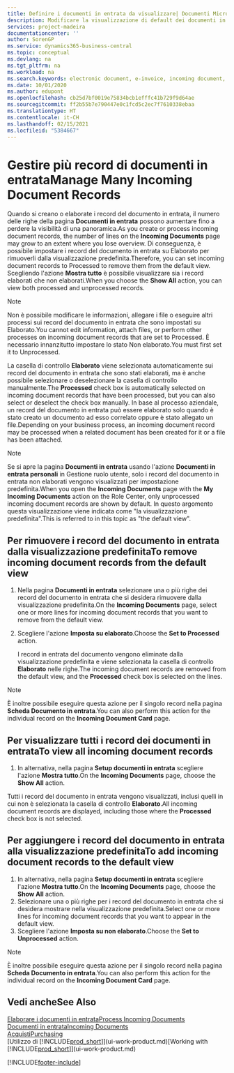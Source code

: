```yaml
---
title: Definire i documenti in entrata da visualizzare| Documenti Microsoft
description: Modificare la visualizzazione di default dei documenti in entrata, ad esempio le fatture elettroniche, per migliorare la panoramica dei record elaborati e non elaborati.
services: project-madeira
documentationcenter: ''
author: SorenGP
ms.service: dynamics365-business-central
ms.topic: conceptual
ms.devlang: na
ms.tgt_pltfrm: na
ms.workload: na
ms.search.keywords: electronic document, e-invoice, incoming document, OCR, ecommerce, document exchange, import invoice
ms.date: 10/01/2020
ms.author: edupont
ms.openlocfilehash: cb25d7bf0019e75834bcb1efffc41b729f9d64ae
ms.sourcegitcommit: ff2b55b7e790447e0c1fcd5c2ec7f7610338ebaa
ms.translationtype: HT
ms.contentlocale: it-CH
ms.lasthandoff: 02/15/2021
ms.locfileid: "5384667"
---
```

# <a name="manage-many-incoming-document-records"></a><span data-ttu-id="d0a7c-103">Gestire più record di documenti in entrata</span><span class="sxs-lookup"><span data-stu-id="d0a7c-103">Manage Many Incoming Document Records</span></span>
<span data-ttu-id="d0a7c-104">Quando si creano o elaborate i record del documento in entrata, il numero delle righe della pagina **Documenti in entrata** possono aumentare fino a perdere la visibilità di una panoramica.</span><span class="sxs-lookup"><span data-stu-id="d0a7c-104">As you create or process incoming document records, the number of lines on the **Incoming Documents** page may grow to an extent where you lose overview.</span></span> <span data-ttu-id="d0a7c-105">Di conseguenza, è possibile impostare i record del documento in entrata su Elaborato per rimuoverli dalla visualizzazione predefinita.</span><span class="sxs-lookup"><span data-stu-id="d0a7c-105">Therefore, you can set incoming document records to Processed to remove them from the default view.</span></span> <span data-ttu-id="d0a7c-106">Scegliendo l'azione **Mostra tutto** è possibile visualizzare sia i record elaborati che non elaborati.</span><span class="sxs-lookup"><span data-stu-id="d0a7c-106">When you choose the **Show All** action, you can view both processed and unprocessed records.</span></span>

> [!NOTE]  
>   <span data-ttu-id="d0a7c-107">Non è possibile modificare le informazioni, allegare i file o eseguire altri processi sui record del documento in entrata che sono impostati su Elaborato.</span><span class="sxs-lookup"><span data-stu-id="d0a7c-107">You cannot edit information, attach files, or perform other processes on incoming document records that are set to Processed.</span></span> <span data-ttu-id="d0a7c-108">È necessario innanzitutto impostare lo stato Non elaborato.</span><span class="sxs-lookup"><span data-stu-id="d0a7c-108">You must first set it to Unprocessed.</span></span>

<span data-ttu-id="d0a7c-109">La casella di controllo **Elaborato** viene selezionata automaticamente sui record del documento in entrata che sono stati elaborati, ma è anche possibile selezionare o deselezionare la casella di controllo manualmente.</span><span class="sxs-lookup"><span data-stu-id="d0a7c-109">The **Processed** check box is automatically selected on incoming document records that have been processed, but you can also select or deselect the check box manually.</span></span> <span data-ttu-id="d0a7c-110">In base al processo aziendale, un record del documento in entrata può essere elaborato solo quando è stato creato un documento ad esso correlato oppure è stato allegato un file.</span><span class="sxs-lookup"><span data-stu-id="d0a7c-110">Depending on your business process, an incoming document record may be processed when a related document has been created for it or a file has been attached.</span></span>

> [!NOTE]  
>   <span data-ttu-id="d0a7c-111">Se si apre la pagina **Documenti in entrata** usando l'azione **Documenti in entrata personali** in Gestione ruolo utente, solo i record del documento in entrata non elaborati vengono visualizzati per impostazione predefinita.</span><span class="sxs-lookup"><span data-stu-id="d0a7c-111">When you open the **Incoming Documents** page with the **My Incoming Documents** action on the Role Center, only unprocessed incoming document records are shown by default.</span></span> <span data-ttu-id="d0a7c-112">In questo argomento questa visualizzazione viene indicata come "la visualizzazione predefinita".</span><span class="sxs-lookup"><span data-stu-id="d0a7c-112">This is referred to in this topic as "the default view".</span></span>

## <a name="to-remove-incoming-document-records-from-the-default-view"></a><span data-ttu-id="d0a7c-113">Per rimuovere i record del documento in entrata dalla visualizzazione predefinita</span><span class="sxs-lookup"><span data-stu-id="d0a7c-113">To remove incoming document records from the default view</span></span>
1. <span data-ttu-id="d0a7c-114">Nella pagina **Documenti in entrata** selezionare una o più righe dei record del documento in entrata che si desidera rimuovere dalla visualizzazione predefinita.</span><span class="sxs-lookup"><span data-stu-id="d0a7c-114">On the **Incoming Documents** page, select one or more lines for incoming document records that you want to remove from the default view.</span></span>
2. <span data-ttu-id="d0a7c-115">Scegliere l'azione **Imposta su elaborato**.</span><span class="sxs-lookup"><span data-stu-id="d0a7c-115">Choose the **Set to Processed** action.</span></span>

    <span data-ttu-id="d0a7c-116">I record in entrata del documento vengono eliminate dalla visualizzazione predefinita e viene selezionata la casella di controllo **Elaborato** nelle righe.</span><span class="sxs-lookup"><span data-stu-id="d0a7c-116">The incoming document records are removed from the default view, and the **Processed** check box is selected on the lines.</span></span>

> [!NOTE]  
>   <span data-ttu-id="d0a7c-117">È inoltre possibile eseguire questa azione per il singolo record nella pagina **Scheda Documento in entrata**.</span><span class="sxs-lookup"><span data-stu-id="d0a7c-117">You can also perform this action for the individual record on the **Incoming Document Card** page.</span></span>

## <a name="to-view-all-incoming-document-records"></a><span data-ttu-id="d0a7c-118">Per visualizzare tutti i record dei documenti in entrata</span><span class="sxs-lookup"><span data-stu-id="d0a7c-118">To view all incoming document records</span></span>
1. <span data-ttu-id="d0a7c-119">In alternativa, nella pagina **Setup documenti in entrata** scegliere l'azione **Mostra tutto**.</span><span class="sxs-lookup"><span data-stu-id="d0a7c-119">On the **Incoming Documents** page, choose the **Show All** action.</span></span>

<span data-ttu-id="d0a7c-120">Tutti i record del documento in entrata vengono visualizzati, inclusi quelli in cui non è selezionata la casella di controllo **Elaborato**.</span><span class="sxs-lookup"><span data-stu-id="d0a7c-120">All incoming document records are displayed, including those where the **Processed** check box is not selected.</span></span>

## <a name="to-add-incoming-document-records-to-the-default-view"></a><span data-ttu-id="d0a7c-121">Per aggiungere i record del documento in entrata alla visualizzazione predefinita</span><span class="sxs-lookup"><span data-stu-id="d0a7c-121">To add incoming document records to the default view</span></span>
1. <span data-ttu-id="d0a7c-122">In alternativa, nella pagina **Setup documenti in entrata** scegliere l'azione **Mostra tutto**.</span><span class="sxs-lookup"><span data-stu-id="d0a7c-122">On the **Incoming Documents** page, choose the **Show All** action.</span></span>
2. <span data-ttu-id="d0a7c-123">Selezionare una o più righe per i record del documento in entrata che si desidera mostrare nella visualizzazione predefinita.</span><span class="sxs-lookup"><span data-stu-id="d0a7c-123">Select one or more lines for incoming document records that you want to appear in the default view.</span></span>
3. <span data-ttu-id="d0a7c-124">Scegliere l'azione **Imposta su non elaborato**.</span><span class="sxs-lookup"><span data-stu-id="d0a7c-124">Choose the **Set to Unprocessed** action.</span></span>  

> [!NOTE]  
>   <span data-ttu-id="d0a7c-125">È inoltre possibile eseguire questa azione per il singolo record nella pagina **Scheda Documento in entrata**.</span><span class="sxs-lookup"><span data-stu-id="d0a7c-125">You can also perform this action for the individual record on the **Incoming Document Card** page.</span></span>

## <a name="see-also"></a><span data-ttu-id="d0a7c-126">Vedi anche</span><span class="sxs-lookup"><span data-stu-id="d0a7c-126">See Also</span></span>
[<span data-ttu-id="d0a7c-127">Elaborare i documenti in entrata</span><span class="sxs-lookup"><span data-stu-id="d0a7c-127">Process Incoming Documents</span></span>](across-process-income-documents.md)  
[<span data-ttu-id="d0a7c-128">Documenti in entrata</span><span class="sxs-lookup"><span data-stu-id="d0a7c-128">Incoming Documents</span></span>](across-income-documents.md)  
[<span data-ttu-id="d0a7c-129">Acquisti</span><span class="sxs-lookup"><span data-stu-id="d0a7c-129">Purchasing</span></span>](purchasing-manage-purchasing.md)  
<span data-ttu-id="d0a7c-130">[Utilizzo di [!INCLUDE[prod_short](includes/prod_short.md)]](ui-work-product.md)</span><span class="sxs-lookup"><span data-stu-id="d0a7c-130">[Working with [!INCLUDE[prod_short](includes/prod_short.md)]](ui-work-product.md)</span></span>


[!INCLUDE[footer-include](includes/footer-banner.md)]